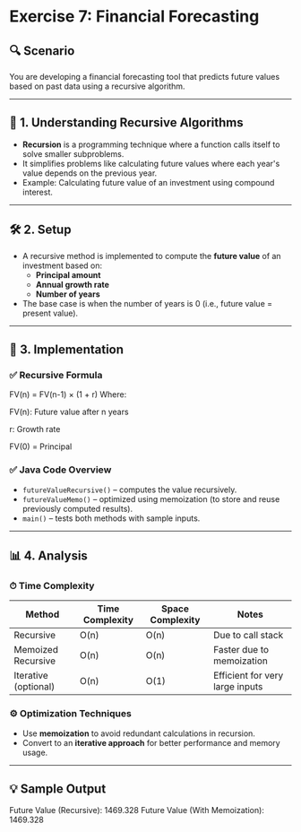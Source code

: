 # Exercise 7: Financial Forecasting

## 🔍 Scenario
You are developing a financial forecasting tool that predicts future values based on past data using a recursive algorithm.

---

## 🧠 1. Understanding Recursive Algorithms

- **Recursion** is a programming technique where a function calls itself to solve smaller subproblems.
- It simplifies problems like calculating future values where each year's value depends on the previous year.
- Example: Calculating future value of an investment using compound interest.

---

## 🛠 2. Setup

- A recursive method is implemented to compute the **future value** of an investment based on:
  - **Principal amount**
  - **Annual growth rate**
  - **Number of years**
- The base case is when the number of years is 0 (i.e., future value = present value).

---

## 🔁 3. Implementation

### ✅ Recursive Formula

FV(n) = FV(n-1) × (1 + r)
Where:

FV(n): Future value after n years

r: Growth rate

FV(0) = Principal


### ✅ Java Code Overview

- `futureValueRecursive()` – computes the value recursively.
- `futureValueMemo()` – optimized using memoization (to store and reuse previously computed results).
- `main()` – tests both methods with sample inputs.

---

## 📊 4. Analysis

### ⏱ Time Complexity

| Method              | Time Complexity | Space Complexity | Notes                                 |
|---------------------|------------------|------------------|----------------------------------------|
| Recursive           | O(n)             | O(n)             | Due to call stack                     |
| Memoized Recursive  | O(n)             | O(n)             | Faster due to memoization             |
| Iterative (optional)| O(n)             | O(1)             | Efficient for very large inputs       |

### ⚙️ Optimization Techniques

- Use **memoization** to avoid redundant calculations in recursion.
- Convert to an **iterative approach** for better performance and memory usage.

---

## 💡 Sample Output

Future Value (Recursive): 1469.328
Future Value (With Memoization): 1469.328

